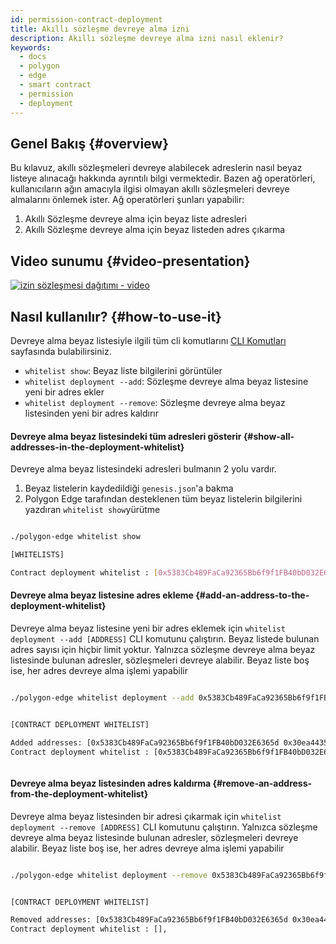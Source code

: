 ```yaml
---
id: permission-contract-deployment
title: Akıllı sözleşme devreye alma izni
description: Akıllı sözleşme devreye alma izni nasıl eklenir?
keywords:
  - docs
  - polygon
  - edge
  - smart contract
  - permission
  - deployment
---
```


## Genel Bakış {#overview}

Bu kılavuz, akıllı sözleşmeleri devreye alabilecek adreslerin nasıl beyaz listeye alınacağı hakkında ayrıntılı bilgi vermektedir.
Bazen ağ operatörleri, kullanıcıların ağın amacıyla ilgisi olmayan akıllı sözleşmeleri devreye almalarını önlemek ister. Ağ operatörleri şunları yapabilir:

1. Akıllı Sözleşme devreye alma için beyaz liste adresleri
2. Akıllı Sözleşme devreye alma için beyaz listeden adres çıkarma

## Video sunumu {#video-presentation}

[![izin sözleşmesi dağıtımı - video](https://img.youtube.com/vi/yPOkINpf7hg/0.jpg)](https://www.youtube.com/watch?v=yPOkINpf7hg)

## Nasıl kullanılır? {#how-to-use-it}


Devreye alma beyaz listesiyle ilgili tüm cli komutlarını [CLI Komutları](/docs/edge/get-started/cli-commands#whitelist-commands) sayfasında bulabilirsiniz.

* `whitelist show`: Beyaz liste bilgilerini görüntüler
* `whitelist deployment --add`: Sözleşme devreye alma beyaz listesine yeni bir adres ekler
* `whitelist deployment --remove`: Sözleşme devreye alma beyaz listesinden yeni bir adres kaldırır

#### Devreye alma beyaz listesindeki tüm adresleri gösterir {#show-all-addresses-in-the-deployment-whitelist}

Devreye alma beyaz listesindeki adresleri bulmanın 2 yolu vardır.
1. Beyaz listelerin kaydedildiği `genesis.json`'a bakma
2. Polygon Edge tarafından desteklenen tüm beyaz listelerin bilgilerini yazdıran `whitelist show`yürütme

```bash

./polygon-edge whitelist show

[WHITELISTS]

Contract deployment whitelist : [0x5383Cb489FaCa92365Bb6f9f1FB40bD032E6365d],


```

#### Devreye alma beyaz listesine adres ekleme {#add-an-address-to-the-deployment-whitelist}

Devreye alma beyaz listesine yeni bir adres eklemek için `whitelist deployment --add [ADDRESS]` CLI komutunu çalıştırın. Beyaz listede bulunan adres sayısı için hiçbir limit yoktur. Yalnızca sözleşme devreye alma beyaz listesinde bulunan adresler, sözleşmeleri devreye alabilir. Beyaz liste boş ise, her adres devreye alma işlemi yapabilir

```bash

./polygon-edge whitelist deployment --add 0x5383Cb489FaCa92365Bb6f9f1FB40bD032E6365d --add 0x30ea4435167Ee91f9f874b5a894F3282A956C3FF


[CONTRACT DEPLOYMENT WHITELIST]

Added addresses: [0x5383Cb489FaCa92365Bb6f9f1FB40bD032E6365d 0x30ea4435167Ee91f9f874b5a894F3282A956C3FF],
Contract deployment whitelist : [0x5383Cb489FaCa92365Bb6f9f1FB40bD032E6365d 0x30ea4435167Ee91f9f874b5a894F3282A956C3FF],



```

#### Devreye alma beyaz listesinden adres kaldırma {#remove-an-address-from-the-deployment-whitelist}

Devreye alma beyaz listesinden bir adresi çıkarmak için `whitelist deployment --remove [ADDRESS]` CLI komutunu çalıştırın. Yalnızca sözleşme devreye alma beyaz listesinde bulunan adresler, sözleşmeleri devreye alabilir. Beyaz liste boş ise, her adres devreye alma işlemi yapabilir

```bash

./polygon-edge whitelist deployment --remove 0x5383Cb489FaCa92365Bb6f9f1FB40bD032E6365d --remove 0x30ea4435167Ee91f9f874b5a894F3282A956C3FF


[CONTRACT DEPLOYMENT WHITELIST]

Removed addresses: [0x5383Cb489FaCa92365Bb6f9f1FB40bD032E6365d 0x30ea4435167Ee91f9f874b5a894F3282A956C3FF],
Contract deployment whitelist : [],



```
